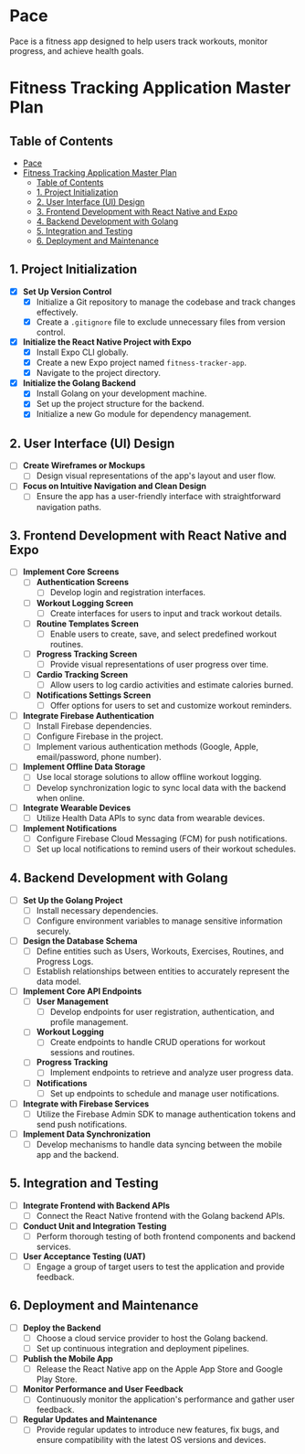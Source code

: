 # Pace
Pace is a fitness app designed to help users track workouts, monitor progress, and achieve health goals.
# Fitness Tracking Application Master Plan

## Table of Contents 
- [Pace](#pace)
- [Fitness Tracking Application Master Plan](#fitness-tracking-application-master-plan)
  - [Table of Contents](#table-of-contents)
  - [1. Project Initialization](#1-project-initialization)
  - [2. User Interface (UI) Design](#2-user-interface-ui-design)
  - [3. Frontend Development with React Native and Expo](#3-frontend-development-with-react-native-and-expo)
  - [4. Backend Development with Golang](#4-backend-development-with-golang)
  - [5. Integration and Testing](#5-integration-and-testing)
  - [6. Deployment and Maintenance](#6-deployment-and-maintenance)

## 1. Project Initialization

- [X] **Set Up Version Control**
  - [X] Initialize a Git repository to manage the codebase and track changes effectively.
  - [X] Create a `.gitignore` file to exclude unnecessary files from version control.

- [X] **Initialize the React Native Project with Expo**
  - [X] Install Expo CLI globally.
  - [X] Create a new Expo project named `fitness-tracker-app`.
  - [X] Navigate to the project directory.

- [X] **Initialize the Golang Backend**
  - [X] Install Golang on your development machine.
  - [X] Set up the project structure for the backend.
  - [X] Initialize a new Go module for dependency management.

## 2. User Interface (UI) Design

- [ ] **Create Wireframes or Mockups**
  - [ ] Design visual representations of the app's layout and user flow.

- [ ] **Focus on Intuitive Navigation and Clean Design**
  - [ ] Ensure the app has a user-friendly interface with straightforward navigation paths.

## 3. Frontend Development with React Native and Expo

- [ ] **Implement Core Screens**
  - [ ] **Authentication Screens**
    - [ ] Develop login and registration interfaces.
  - [ ] **Workout Logging Screen**
    - [ ] Create interfaces for users to input and track workout details.
  - [ ] **Routine Templates Screen**
    - [ ] Enable users to create, save, and select predefined workout routines.
  - [ ] **Progress Tracking Screen**
    - [ ] Provide visual representations of user progress over time.
  - [ ] **Cardio Tracking Screen**
    - [ ] Allow users to log cardio activities and estimate calories burned.
  - [ ] **Notifications Settings Screen**
    - [ ] Offer options for users to set and customize workout reminders.

- [ ] **Integrate Firebase Authentication**
  - [ ] Install Firebase dependencies.
  - [ ] Configure Firebase in the project.
  - [ ] Implement various authentication methods (Google, Apple, email/password, phone number).

- [ ] **Implement Offline Data Storage**
  - [ ] Use local storage solutions to allow offline workout logging.
  - [ ] Develop synchronization logic to sync local data with the backend when online.

- [ ] **Integrate Wearable Devices**
  - [ ] Utilize Health Data APIs to sync data from wearable devices.

- [ ] **Implement Notifications**
  - [ ] Configure Firebase Cloud Messaging (FCM) for push notifications.
  - [ ] Set up local notifications to remind users of their workout schedules.

## 4. Backend Development with Golang

- [ ] **Set Up the Golang Project**
  - [ ] Install necessary dependencies.
  - [ ] Configure environment variables to manage sensitive information securely.

- [ ] **Design the Database Schema**
  - [ ] Define entities such as Users, Workouts, Exercises, Routines, and Progress Logs.
  - [ ] Establish relationships between entities to accurately represent the data model.

- [ ] **Implement Core API Endpoints**
  - [ ] **User Management**
    - [ ] Develop endpoints for user registration, authentication, and profile management.
  - [ ] **Workout Logging**
    - [ ] Create endpoints to handle CRUD operations for workout sessions and routines.
  - [ ] **Progress Tracking**
    - [ ] Implement endpoints to retrieve and analyze user progress data.
  - [ ] **Notifications**
    - [ ] Set up endpoints to schedule and manage user notifications.

- [ ] **Integrate with Firebase Services**
  - [ ] Utilize the Firebase Admin SDK to manage authentication tokens and send push notifications.

- [ ] **Implement Data Synchronization**
  - [ ] Develop mechanisms to handle data syncing between the mobile app and the backend.

## 5. Integration and Testing

- [ ] **Integrate Frontend with Backend APIs**
  - [ ] Connect the React Native frontend with the Golang backend APIs.

- [ ] **Conduct Unit and Integration Testing**
  - [ ] Perform thorough testing of both frontend components and backend services.

- [ ] **User Acceptance Testing (UAT)**
  - [ ] Engage a group of target users to test the application and provide feedback.

## 6. Deployment and Maintenance

- [ ] **Deploy the Backend**
  - [ ] Choose a cloud service provider to host the Golang backend.
  - [ ] Set up continuous integration and deployment pipelines.

- [ ] **Publish the Mobile App**
  - [ ] Release the React Native app on the Apple App Store and Google Play Store.

- [ ] **Monitor Performance and User Feedback**
  - [ ] Continuously monitor the application's performance and gather user feedback.

- [ ] **Regular Updates and Maintenance**
  - [ ] Provide regular updates to introduce new features, fix bugs, and ensure compatibility with the latest OS versions and devices.
